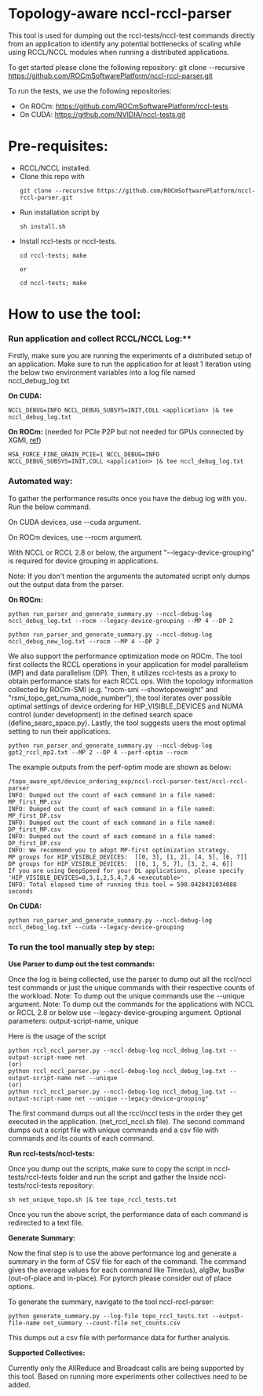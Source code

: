 # Topology-aware nccl-rccl-parser
This tool is used for dumping out the rccl-tests/nccl-test commands directly from an application to identify any potential bottlenecks of scaling while using RCCL/NCCL modules when running a distributed applications.

To get started please clone the following repository: 
git clone --recursive https://github.com/ROCmSoftwarePlatform/nccl-rccl-parser.git

To run the tests, we use the following repositories:

* On ROCm: https://github.com/ROCmSoftwarePlatform/rccl-tests
* On CUDA: https://github.com/NVIDIA/nccl-tests.git

# Pre-requisites:
* RCCL/NCCL installed. 
* Clone this repo with 
  ```
  git clone --recursive https://github.com/ROCmSoftwarePlatform/nccl-rccl-parser.git
  ```
* Run installation script by 
  ```
  sh install.sh
  ```
* Install rccl-tests or nccl-tests.
  ```
  cd rccl-tests; make
  
  or
  
  cd nccl-tests; make
  ```
# How to use the tool:

### Run application and collect RCCL/NCCL Log:**

Firstly, make sure you are running the experiments of a distributed setup of an application.
Make sure to run the application for at least 1 iteration using the below two environment variables into a log file named nccl_debug_log.txt

**On CUDA:**
```
NCCL_DEBUG=INFO NCCL_DEBUG_SUBSYS=INIT,COLL <application> |& tee nccl_debug_log.txt
```
**On ROCm:** (needed for PCIe P2P but not needed for GPUs connected by XGMI, [ref](https://github.com/ROCmSoftwarePlatform/rccl/issues/92#issuecomment-540696989))
```
HSA_FORCE_FINE_GRAIN_PCIE=1 NCCL_DEBUG=INFO NCCL_DEBUG_SUBSYS=INIT,COLL <application> |& tee nccl_debug_log.txt
```


### Automated way:

To gather the performance results once you have the debug log with you. Run the below command. 

On CUDA devices, use --cuda argument.

On ROCm devices, use --rocm argument.

With NCCL or RCCL 2.8 or below, the argument "--legacy-device-grouping" is required for device grouping in applications. 

Note: If you don't mention the arguments the automated script only dumps out the output data from the parser. 

**On ROCm:**

```
python run_parser_and_generate_summary.py --nccl-debug-log nccl_debug_log.txt --rocm --legacy-device-grouping --MP 4 --DP 2
```

```
python run_parser_and_generate_summary.py --nccl-debug-log nccl_debug_new_log.txt --rocm --MP 4 --DP 2
```

We also support the performance optimization mode on ROCm. The tool first collects the RCCL operations in your application for model parallelism (MP) and data parallelism (DP). Then, it utilizes rccl-tests as a proxy to obtain performance stats for each RCCL ops. With the topology information collected by ROCm-SMI (e.g. "rocm-smi --showtopoweight" and "rsmi_topo_get_numa_node_number"), the tool iterates over possible optimal settings of device ordering for HIP_VISIBLE_DEVICES and NUMA control (under development) in the defined search space (define_searc_space.py). Lastly, the tool suggests users the most optimal setting to run their applications.

```
python run_parser_and_generate_summary.py --nccl-debug-log gpt2_rccl_mp2.txt --MP 2 --DP 4 --perf-optim --rocm
```
The example outputs from the perf-optim mode are shown as below:
```
/topo_aware_opt/device_ordering_exp/nccl-rccl-parser-test/nccl-rccl-parser
INFO: Dumped out the count of each command in a file named: MP_first_MP.csv
INFO: Dumped out the count of each command in a file named: MP_first_DP.csv
INFO: Dumped out the count of each command in a file named: DP_first_MP.csv
INFO: Dumped out the count of each command in a file named: DP_first_DP.csv
INFO: We recommend you to adopt MP-first optimization strategy.
MP groups for HIP_VISIBLE_DEVICES:  [[0, 3], [1, 2], [4, 5], [6, 7]]
DP groups for HIP_VISIBLE_DEVICES:  [[0, 1, 5, 7], [3, 2, 4, 6]]
If you are using DeepSpeed for your DL applications, please specify 'HIP_VISIBLE_DEVICES=0,3,1,2,5,4,7,6 <executable>'
INFO: Total elapsed time of running this tool = 598.0428431034088 seconds
```


**On CUDA:**

```
python run_parser_and_generate_summary.py --nccl-debug-log nccl_debug_log.txt --cuda --legacy-device-grouping
```

### To run the tool manually step by step:

**Use Parser to dump out the test commands:**

Once the log is being collected, use the parser to dump out all the rccl/nccl test commands or just the unique commands with their respective counts of the workload.
Note: To dump out the unique commands use the --unique argument. 
Note: To dump out the commands for the applications with NCCL or RCCL 2.8 or below use --legacy-device-grouping argument. 
Optional parameters: output-script-name, unique

Here is the usage of the script

```
python rccl_nccl_parser.py --nccl-debug-log nccl_debug_log.txt --output-script-name net
(or)
python rccl_nccl_parser.py --nccl-debug-log nccl_debug_log.txt --output-script-name net --unique
(or)
python rccl_nccl_parser.py --nccl-debug-log nccl_debug_log.txt --output-script-name net --unique --legacy-device-grouping"
```

The first command dumps out all the rccl/nccl tests in the order they get executed in the application. (net_rccl_nccl.sh file).
The second command dumps out a script file with unique commands and a csv file with commands and its counts of each command. 

**Run rccl-tests/nccl-tests:**

Once you dump out the scripts, make sure to copy the script in nccl-tests/rccl-tests folder and run the script and gather the 
Inside nccl-tests/rccl-tests repository:

```sh net_unique_topo.sh |& tee topo_rccl_tests.txt```

Once you run the above script, the performance data of each command is redirected to a text file. 

**Generate Summary:**

Now the final step is to use the above performance log and generate a summary in the form of CSV file for each of the command. The command gives the average values for each command like Time(us), algBw, busBw (out-of-place and in-place). For pytorch please consider out of place options. 

To generate the summary, navigate to the tool nccl-rccl-parser:

```
python generate_summary.py --log-file topo_rccl_tests.txt --output-file-name net_summary --count-file net_counts.csv
```
This dumps out a csv file with performance data for further analysis. 

**Supported Collectives:**

Currently only the AllReduce and Broadcast calls are being supported by this tool. Based on running more experiments other collectives need to be added. 

